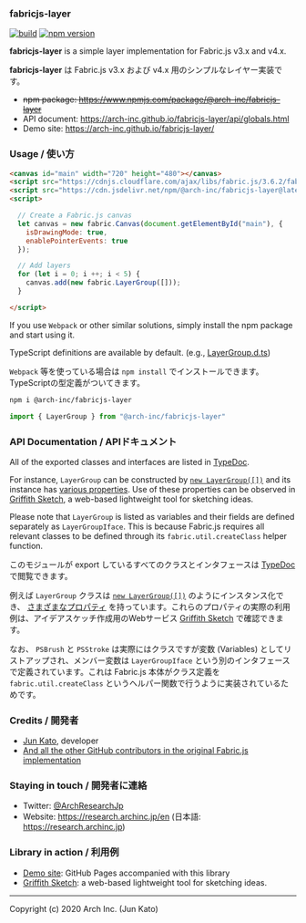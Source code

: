 ### fabricjs-layer

[![build](https://github.com/arch-inc/fabricjs-layer/workflows/npm-publish-gpr/badge.svg)](https://github.com/arch-inc/fabricjs-layer/actions?query=workflow%3Anpm-publish-gpr)
[![npm version](https://img.shields.io/npm/v/@arch-inc/fabricjs-layer)](https://www.npmjs.com/package/@arch-inc/fabricjs-layer)

**fabricjs-layer** is a simple layer implementation for Fabric.js v3.x and v4.x.

**fabricjs-layer** は Fabric.js  v3.x および v4.x 用のシンプルなレイヤー実装です。

- ~~npm package: https://www.npmjs.com/package/@arch-inc/fabricjs-layer~~
- API document: https://arch-inc.github.io/fabricjs-layer/api/globals.html
- Demo site: https://arch-inc.github.io/fabricjs-layer/

### Usage / 使い方

```html
<canvas id="main" width="720" height="480"></canvas>
<script src="https://cdnjs.cloudflare.com/ajax/libs/fabric.js/3.6.2/fabric.min.js"></script>
<script src="https://cdn.jsdelivr.net/npm/@arch-inc/fabricjs-layer@latest/dist/index.js"></script>
<script>

  // Create a Fabric.js canvas
  let canvas = new fabric.Canvas(document.getElementById("main"), {
    isDrawingMode: true,
    enablePointerEvents: true
  });

  // Add layers
  for (let i = 0; i ++; i < 5) {
    canvas.add(new fabric.LayerGroup([]));
  }

</script>
```

If you use `Webpack` or other similar solutions, simply install the npm package and start using it.

TypeScript definitions are available by default. (e.g., [LayerGroup.d.ts](https://cdn.jsdelivr.net/npm/@arch-inc/fabricjs-layer@latest/dist/LayerGroup.d.ts))

`Webpack` 等を使っている場合は `npm install` でインストールできます。TypeScriptの型定義がついてきます。

```sh
npm i @arch-inc/fabricjs-layer
```

```javascript
import { LayerGroup } from "@arch-inc/fabricjs-layer"
```

### API Documentation / APIドキュメント

All of the exported classes and interfaces are listed in [TypeDoc](https://arch-inc.github.io/fabricjs-layer/api/globals.html).

For instance, `LayerGroup` can be constructed by [`new LayerGroup([])`](https://arch-inc.github.io/fabricjs-layer/api/globals.html#layergroup) and its instance has [various properties](https://arch-inc.github.io/fabricjs-layer/api/interfaces/layergroupiface.html). Use of these properties can be observed in [Griffith Sketch](https://gs.archinc.jp/), a web-based lightweight tool for sketching ideas.

Please note that `LayerGroup` is listed as variables and their fields are defined separately as `LayerGroupIface`. This is because Fabric.js requires all relevant classes to be defined through its `fabric.util.createClass` helper function.

このモジュールが export しているすべてのクラスとインタフェースは [TypeDoc](https://arch-inc.github.io/fabricjs-layer/api/globals.html) で閲覧できます。

例えば `LayerGroup` クラスは [`new LayerGroup([])`](https://arch-inc.github.io/fabricjs-layer/api/globals.html#layergroup) のようにインスタンス化でき、 [さまざまなプロパティ](https://arch-inc.github.io/fabricjs-layer/api/interfaces/layergroupiface.html) を持っています。これらのプロパティの実際の利用例は、アイデアスケッチ作成用のWebサービス [Griffith Sketch](https://gs.archinc.jp/) で確認できます。

なお、 `PSBrush` と `PSStroke` は実際にはクラスですが変数 (Variables) としてリストアップされ、メンバー変数は `LayerGroupIface` という別のインタフェースで定義されています。これは Fabric.js 本体がクラス定義を `fabric.util.createClass` というヘルパー関数で行うように実装されているためです。

### Credits / 開発者

- [Jun Kato](https://junkato.jp), developer
- [And all the other GitHub contributors in the original Fabric.js implementation](https://github.com/fabricjs/fabric.js/graphs/contributors)

### Staying in touch / 開発者に連絡

- Twitter: [@ArchResearchJp](https://twitter.com/ArchResearchJp)
- Website: https://research.archinc.jp/en (日本語: https://research.archinc.jp)

### Library in action / 利用例

- [Demo site](https://arch-inc.github.io/fabricjs-layer/): GitHub Pages accompanied with this library
- [Griffith Sketch](https://gs.archinc.jp/): a web-based lightweight tool for sketching ideas.

---
Copyright (c) 2020 Arch Inc. (Jun Kato)